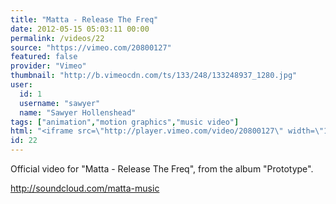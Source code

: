 ```yaml
---
title: "Matta - Release The Freq"
date: 2012-05-15 05:03:11 00:00
permalink: /videos/22
source: "https://vimeo.com/20800127"
featured: false
provider: "Vimeo"
thumbnail: "http://b.vimeocdn.com/ts/133/248/133248937_1280.jpg"
user:
  id: 1
  username: "sawyer"
  name: "Sawyer Hollenshead"
tags: ["animation","motion graphics","music video"]
html: "<iframe src=\"http://player.vimeo.com/video/20800127\" width=\"1280\" height=\"720\" frameborder=\"0\" webkitAllowFullScreen mozallowfullscreen allowFullScreen></iframe>"
id: 22
---
```


Official video for "Matta - Release The Freq", from the album "Prototype".

http://soundcloud.com/matta-music